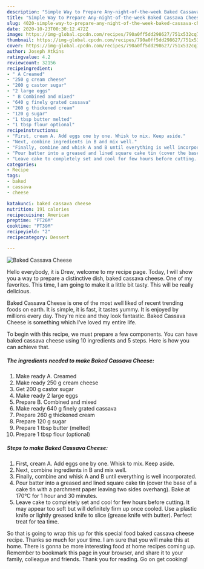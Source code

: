 ```yaml
---
description: "Simple Way to Prepare Any-night-of-the-week Baked Cassava Cheese"
title: "Simple Way to Prepare Any-night-of-the-week Baked Cassava Cheese"
slug: 4020-simple-way-to-prepare-any-night-of-the-week-baked-cassava-cheese
date: 2020-10-23T00:30:12.472Z
image: https://img-global.cpcdn.com/recipes/790a0ff5dd298627/751x532cq70/baked-cassava-cheese-recipe-main-photo.jpg
thumbnail: https://img-global.cpcdn.com/recipes/790a0ff5dd298627/751x532cq70/baked-cassava-cheese-recipe-main-photo.jpg
cover: https://img-global.cpcdn.com/recipes/790a0ff5dd298627/751x532cq70/baked-cassava-cheese-recipe-main-photo.jpg
author: Joseph Atkins
ratingvalue: 4.2
reviewcount: 32156
recipeingredient:
- " A Creamed"
- "250 g cream cheese"
- "200 g castor sugar"
- "2 large eggs"
- " B Combined and mixed"
- "640 g finely grated cassava"
- "260 g thickened cream"
- "120 g sugar"
- "1 tbsp butter melted"
- "1 tbsp flour optional"
recipeinstructions:
- "First, cream A. Add eggs one by one. Whisk to mix. Keep aside."
- "Next, combine ingredients in B and mix well."
- "Finally, combine and whisk A and B until everything is well incorporated."
- "Pour batter into a greased and lined square cake tin (cover the base of a cake tin with a parchment paper leaving two sides overhang). Bake at 170°C for 1 hour and 30 minutes."
- "Leave cake to completely set and cool for few hours before cutting. It may appear too soft but will definitely firm up once cooled. Use a plastic knife or lightly greased knife to slice (grease knife with butter). Perfect treat for tea time."
categories:
- Recipe
tags:
- baked
- cassava
- cheese

katakunci: baked cassava cheese 
nutrition: 191 calories
recipecuisine: American
preptime: "PT26M"
cooktime: "PT39M"
recipeyield: "2"
recipecategory: Dessert

---
```



![Baked Cassava Cheese](https://img-global.cpcdn.com/recipes/790a0ff5dd298627/751x532cq70/baked-cassava-cheese-recipe-main-photo.jpg)

Hello everybody, it is Drew, welcome to my recipe page. Today, I will show you a way to prepare a distinctive dish, baked cassava cheese. One of my favorites. This time, I am going to make it a little bit tasty. This will be really delicious.

Baked Cassava Cheese is one of the most well liked of recent trending foods on earth. It is simple, it is fast, it tastes yummy. It is enjoyed by millions every day. They're nice and they look fantastic. Baked Cassava Cheese is something which I've loved my entire life.




To begin with this recipe, we must prepare a few components. You can have baked cassava cheese using 10 ingredients and 5 steps. Here is how you can achieve that.

<!--inarticleads1-->

##### The ingredients needed to make Baked Cassava Cheese:

1. Make ready  A. Creamed
1. Make ready 250 g cream cheese
1. Get 200 g castor sugar
1. Make ready 2 large eggs
1. Prepare  B. Combined and mixed
1. Make ready 640 g finely grated cassava
1. Prepare 260 g thickened cream
1. Prepare 120 g sugar
1. Prepare 1 tbsp butter (melted)
1. Prepare 1 tbsp flour (optional)




<!--inarticleads2-->

##### Steps to make Baked Cassava Cheese:

1. First, cream A. Add eggs one by one. Whisk to mix. Keep aside.
1. Next, combine ingredients in B and mix well.
1. Finally, combine and whisk A and B until everything is well incorporated.
1. Pour batter into a greased and lined square cake tin (cover the base of a cake tin with a parchment paper leaving two sides overhang). Bake at 170°C for 1 hour and 30 minutes.
1. Leave cake to completely set and cool for few hours before cutting. It may appear too soft but will definitely firm up once cooled. Use a plastic knife or lightly greased knife to slice (grease knife with butter). Perfect treat for tea time.




So that is going to wrap this up for this special food baked cassava cheese recipe. Thanks so much for your time. I am sure that you will make this at home. There is gonna be more interesting food at home recipes coming up. Remember to bookmark this page in your browser, and share it to your family, colleague and friends. Thank you for reading. Go on get cooking!
